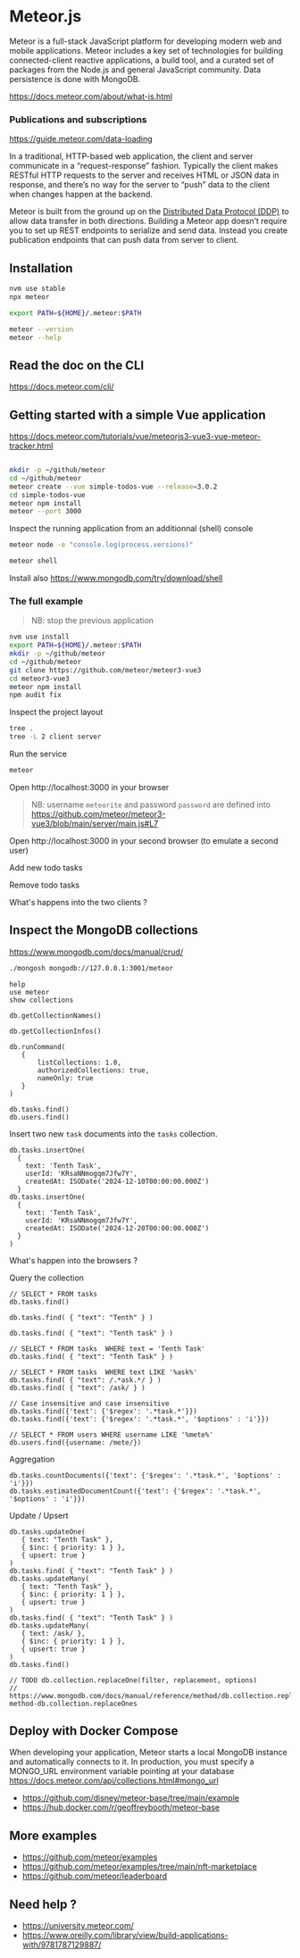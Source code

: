 # Meteor.js

Meteor is a full-stack JavaScript platform for developing modern web and mobile applications. Meteor includes a key set of technologies for building connected-client reactive applications, a build tool, and a curated set of packages from the Node.js and general JavaScript community. Data persistence is done with MongoDB.

https://docs.meteor.com/about/what-is.html

### Publications and subscriptions

https://guide.meteor.com/data-loading

In a traditional, HTTP-based web application, the client and server communicate in a “request-response” fashion. Typically the client makes RESTful HTTP requests to the server and receives HTML or JSON data in response, and there’s no way for the server to “push” data to the client when changes happen at the backend.

Meteor is built from the ground up on the [Distributed Data Protocol (DDP)](https://github.com/meteor/meteor/blob/devel/packages/ddp/DDP.md) to allow data transfer in both directions. Building a Meteor app doesn’t require you to set up REST endpoints to serialize and send data. Instead you create publication endpoints that can push data from server to client.

## Installation

```bash
nvm use stable
npx meteor

export PATH=${HOME}/.meteor:$PATH

meteor --version
meteor --help
```

## Read the doc on the CLI


https://docs.meteor.com/cli/

## Getting started with a simple Vue application

https://docs.meteor.com/tutorials/vue/meteorjs3-vue3-vue-meteor-tracker.html

```bash

mkdir -p ~/github/meteor
cd ~/github/meteor
meteor create --vue simple-todos-vue --release=3.0.2
cd simple-todos-vue
meteor npm install
meteor --port 3000
```


Inspect the running application from an additionnal (shell) console
```bash
meteor node -e "console.log(process.versions)"
```

```bash
meteor shell
```

Install also https://www.mongodb.com/try/download/shell



### The full example

> NB: stop the previous application

```bash
nvm use install
export PATH=${HOME}/.meteor:$PATH
mkdir -p ~/github/meteor
cd ~/github/meteor
git clone https://github.com/meteor/meteor3-vue3
cd meteor3-vue3
meteor npm install
npm audit fix
```

Inspect the project layout
```bash
tree .
tree -L 2 client server
```


Run the service
```bash
meteor
```

Open http://localhost:3000 in your browser

> NB: username `meteorite` and password `password` are defined into https://github.com/meteor/meteor3-vue3/blob/main/server/main.js#L7

Open http://localhost:3000 in your second browser (to emulate a second user)

Add new todo tasks

Remove todo tasks

What's happens into the two clients ?

## Inspect the MongoDB collections

https://www.mongodb.com/docs/manual/crud/


```bash
./mongosh mongodb://127.0.0.1:3001/meteor
```

```
help
use meteor
show collections

db.getCollectionNames()

db.getCollectionInfos()

db.runCommand(
   {
       listCollections: 1.0,
       authorizedCollections: true,
       nameOnly: true
   }
)

db.tasks.find()
db.users.find()
```

Insert two new `task` documents into the `tasks` collection.
```
db.tasks.insertOne(
  {
    text: 'Tenth Task',
    userId: 'KRsaNNmogqm7Jfw7Y',
    createdAt: ISODate('2024-12-10T00:00:00.000Z')
  }
db.tasks.insertOne(
  {
    text: 'Tenth Task',
    userId: 'KRsaNNmogqm7Jfw7Y',
    createdAt: ISODate('2024-12-20T00:00:00.000Z')
  }
)
```
What's happen into the browsers ?

Query the collection
```mongodb
// SELECT * FROM tasks
db.tasks.find()

db.tasks.find( { "text": "Tenth" } )

db.tasks.find( { "text": "Tenth task" } )

// SELECT * FROM tasks  WHERE text = 'Tenth Task'
db.tasks.find( { "text": "Tenth Task" } )

// SELECT * FROM tasks  WHERE text LIKE '%ask%'
db.tasks.find( { "text": /.*ask.*/ } )
db.tasks.find( { "text": /ask/ } )

// Case insensitive and case insensitive
db.tasks.find({'text': {'$regex': '.*task.*'}})
db.tasks.find({'text': {'$regex': '.*task.*', '$options' : 'i'}})

// SELECT * FROM users WHERE username LIKE '%mete%'
db.users.find({username: /mete/})
```

Aggregation
```mongodb
db.tasks.countDocuments({'text': {'$regex': '.*task.*', '$options' : 'i'}})
db.tasks.estimatedDocumentCount({'text': {'$regex': '.*task.*', '$options' : 'i'}})
```

Update / Upsert
```mongodb
db.tasks.updateOne(
   { text: "Tenth Task" },
   { $inc: { priority: 1 } },
   { upsert: true }
)
db.tasks.find( { "text": "Tenth Task" } )
db.tasks.updateMany(
   { text: "Tenth Task" },
   { $inc: { priority: 1 } },
   { upsert: true }
)
db.tasks.find( { "text": "Tenth Task" } )
db.tasks.updateMany(
   { text: /ask/ },
   { $inc: { priority: 1 } },
   { upsert: true }
)
db.tasks.find()

// TODO db.collection.replaceOne(filter, replacement, options)
// https://www.mongodb.com/docs/manual/reference/method/db.collection.replaceOne/#mongodb-method-db.collection.replaceOnes
```

## Deploy with Docker Compose

When developing your application, Meteor starts a local MongoDB instance and automatically connects to it. In production, you must specify a MONGO_URL environment variable pointing at your database https://docs.meteor.com/api/collections.html#mongo_url

* https://github.com/disney/meteor-base/tree/main/example
* https://hub.docker.com/r/geoffreybooth/meteor-base

## More examples

* https://github.com/meteor/examples
* https://github.com/meteor/examples/tree/main/nft-marketplace
* https://github.com/meteor/leaderboard

## Need help ?

* https://university.meteor.com/
* https://www.oreilly.com/library/view/build-applications-with/9781787129887/